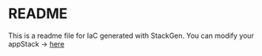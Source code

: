 # README
This is a readme file for IaC generated with StackGen.
You can modify your appStack -> [here](http://main.dev.stackgen.com/appstacks/7102c32a-399b-4ee7-83c7-01872f2ae4ee)
